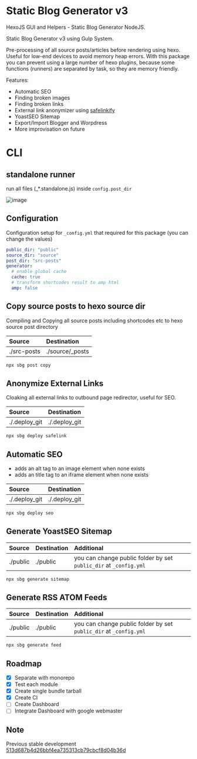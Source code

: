 # Static Blog Generator v3
HexoJS GUI and Helpers - Static Blog Generator NodeJS.

Static Blog Generator v3 using Gulp System.

Pre-processing of all source posts/articles before rendering using hexo. Useful for low-end devices to avoid memory heap errors. With this package you can prevent using a large number of hexo plugins, because some functions (runners) are separated by task, so they are memory friendly.

<!-- were curently refactoring project using monorepo. Latest working build at https://github.com/dimaslanjaka/static-blog-generator/tree/ee53887be6cbce00dcc49e25a94fdc65c770300c -->

Features:
- Automatic SEO
- Finding broken images
- Finding broken links
- External link anonymizer using [safelinkify](https://www.npmjs.com/package/safelinkify)
- YoastSEO Sitemap
- Export/Import Blogger and Worpdress
- More improvisation on future

# CLI
## standalone runner
run all files (_*.standalone.js) inside `config.post_dir`

![image](https://user-images.githubusercontent.com/12471057/214767877-79641e0d-dcf6-480a-aee3-689fd584d5e8.png)

## Configuration
Configuration setup for `_config.yml` that required for this package (you can change the values)
```yaml
public_dir: "public"
source_dir: "source"
post_dir: "src-posts"
generator:
  # enable global cache
  cache: true
  # transform shortcodes result to amp html
  amp: false
```

## Copy source posts to hexo source dir
Compiling and Copying all source posts including shortcodes etc to hexo source post directory

| Source | Destination |
| :--- | :--- |
| ./src-posts | ./source/_posts |

```bash
npx sbg post copy
```

## Anonymize External Links
Cloaking all external links to outbound page redirector, useful for SEO.

| Source | Destination |
| :--- | :--- |
| ./.deploy_git | ./.deploy_git |

```bash
npx sbg deploy safelink
```

## Automatic SEO
- adds an alt tag to an image element when none exists
- adds an title tag to an iframe element when none exists

| Source | Destination |
| :--- | :--- |
| ./.deploy_git | ./.deploy_git |

```bash
npx sbg deploy seo
```

## Generate YoastSEO Sitemap
| Source | Destination | Additional |
| :--- | :--- | :--- |
| ./public | ./public | you can change public folder by set `public_dir` at `_config.yml` |

```bash
npx sbg generate sitemap
```

## Generate RSS ATOM Feeds
| Source | Destination | Additional |
| :--- | :--- | :--- |
| ./public | ./public | you can change public folder by set `public_dir` at `_config.yml` |

```bash
npx sbg generate feed
```

## Roadmap
- [x] Separate with monorepo
- [x] Test each module
- [x] Create single bundle tarball
- [x] Create CI
- [ ] Create Dashboard
- [ ] Integrate Dashboard with google webmaster

## Note
Previous stable development [513d687b4d26bbf4ea735313cb79cbcf8d04b36d](https://github.com/dimaslanjaka/static-blog-generator/commit/513d687b4d26bbf4ea735313cb79cbcf8d04b36d)
